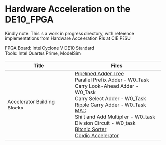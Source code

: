 # Hardware Acceleration on the DE10_FPGA

Kindly note: This is a work in progress directory, with reference implementations from Hardware Acceleration RIs at CIE PESU

FPGA Board: Intel Cyclone V DE10 Standard \
Tools: Intel Quartus Prime, ModelSim



|Title|Files|
|---|---|
|Accelerator Building Blocks|[Pipelined Adder Tree](./Accelerator_Building_Blocks/Adder) <br> Parallel Prefix Adder - W0_Task <br> Carry Look-Ahead Adder - W0_Task <br> Carry Select Adder - W0_Task <br> Ripple Carry Adder - W0_Task <br> [MAC](./Accelerator_Building_Blocks/MAC) <br> Shift and Add Multiplier - W0_task <br> Division Circuit - W0_task <br> [Bitonic Sorter](./Accelerator_Building_Blocks/Sorter) <br> [Cordic Accelerator](./Accelerator_Building_Blocks/Cordic)|

<!-- |Communication Protocols| I2C <br> SPI <br> UART|
|Memory|FIFO <br> ROB|
|Computation|CRC|
|OpenCL Example Implementations|Vector Addition <br> Matrix Multiplication|
|Hardware Accelerators <br> [Manuals](./Manuals)| Convolutional Accelerators <br> Cordic Accelerator - W8_Task <br> FFT Accelerator - W8_Task <br> ECC/RSA - W8_Task|
|Final Project|CNN Accelerator|


|Reports|Path|
|---|---|
|Area-Delay Analysis of Adders||
-->

